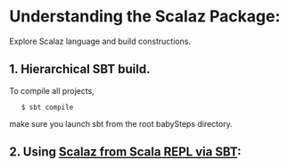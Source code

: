 # Understanding the Scalaz Package:

Explore Scalaz language and build constructions.

## 1. Hierarchical SBT build.
To compile all projects,
```
   $ sbt compile
```
make sure you launch sbt from the root babySteps directory.

## 2. Using [Scalaz from Scala REPL via SBT](scalazREPL/):

